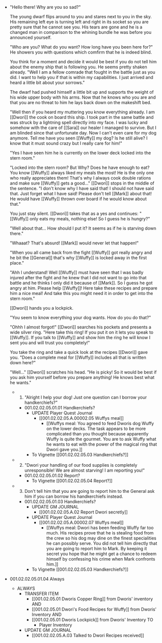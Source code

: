 - "Hello there! Why are you so sad?"
  
  The young dwarf flips around to you and stares next to you in the sky. His remaining left eye is turning left and right in its socket so you are pretty sure that he cannot see you. His tears are gone and he is a changed man in comparison to the whining bundle he was before you announced yourself.
  
  "Who are you? What do you want? How long have you been here for?" He showers you with questions which comfirm that he is indeed blind.
  
  You think for a moment and decide it would be best if you do not tell him about the enemy ship that is following you. He seems pretty shaken already. "Well I am a fellow comrade that fought in the battle just as you did. I want to help you if that is within my capabilities. I just arrived and heard a little bit about your sorrows."
  
  The dwarf had pushed himself a little bit up and supports the weight of his wide upper body with his arms. Now that he knows who you are and that you are no threat to him he lays back down on the makeshift bed.
  
  "Well then if you heard my muttering you know everything already. I am [[Dwori]] the cook on board this ship. I took part in the same battle and was struck by a lightning spell directly into my face. I was lucky and somehow with the care of [[Sara]] our healer I managed to survive. But I am blinded since that unfortunate day. Now I can't even care for my dog anymore. Tell me have you seen [[Wuffy]] my dog? Is he still alive? I know that it must sound crazy but I really care for him!"
  
  "Yes I have seen him he is currently on the lower deck locked into the stern room."
  
  "Locked into the stern room? But Why? Does he have enough to eat? You know [[Wuffy]] always liked my meals the most! He is the only one who really appreciates them! That's why I always cook double rations and make sure [[Wuffy]] gets a good..." [[Dwori]] stops in the middle of the sentence. "I don't know why I have said that! I should not have said that. Just forget what I have said! Please don't tell [[Mark]] about that! He would have [[Wuffy]] thrown over board if he would know about that."
  
  You just stay silent. [[Dwori]] takes that as a yes and continues: "[[Wuffy]] only eats my meals, nothing else! So I guess he is hungry?"
  
  "Well about that... How should I put it? It seems as if he is starving down there."
  
  "Whaaat? That's absurd! [[Mark]] would never let that happen!"
  
  "When you all came back from the fight [[Wuffy]] got really angry and he bit the [[General]] that's why [[Wuffy]] is locked away in the first place."
  
  "Ahh I understand! Well [[Wuffy]] must have seen that I was badly injured after the fight and he knew that I did not want to go into that battle and he thinks I only did it because of [[Mark]]. So I guess he got angry at him. Please help [[Wuffy]]! Here take these recipes and prepare him a nice meal! And take this you might need it in order to get into the stern room."
  
  [[Dwori]] hands you a lockpick.
  
  "You seem to know everything your dog wants. How do you do that?"
  
  "Ohhh I almost forgot!" [[Dwori]] searches his pockets and presents a wide silver ring. "Here take this ring! If you put it on it lets you speak to [[Wuffy]]. If you talk to [[Wuffy]] and show him the ring he will know I sent you and will trust you completely!"
  
  You take the ring and take a quick look at the recipes [[Dwori]] gave you. "Does a complete meal for [[Wuffy]] includes all that is written down here?"
  
  "Well..." [[Dwori]] scratches his head. "He is picky! So it would be best if you ask him yourself before you prepare anything! He knows best what he wants."
	- 1. "Alright I help your dog! Just one question can I borrow your handkerchiefs?"
		- 001.02.02.05.01.01 Handkerchiefs?
			- UPDATE Player Quest Journal
				- [[001.02.02.05.A.00002.05 Wuffys meal]]
					- [[Wuffys meal: You agreed to feed Dworis dog Wuffy on the lower decks. The task appears to be more complicated than you thought because apparently Wuffy is quite the gourmet. You are to ask Wuffy what he wants to eat with the power of the magical ring that Dwori gave you.]]
			- To Vignette [[001.02.02.05.03 Handkerchiefs?]]
	- 2. "Dwori your handling of our food supplies is completely unresponsible! We are almost starving! I am reporting you!"
		- 001.02.02.05.01.02 Report?
			- To Vignette [[001.02.02.05.04 Report?]]
	- 3. Don't tell him that you are going to report him to the General ask him if you can borrow his handkerchiefs instead.
		- 001.02.02.05.01.03 Handkerchiefs?
			- UPDATE GM JOURNAL
				- [[001.02.02.05.A.02 Report Dwori secretly]]
			- UPDATE Player Quest Journal
				- [[001.02.02.05.A.00002.07 Wuffys meal]]
					- [[Wuffys meal: Dwori has been feeding Wuffy far too much. His recipes prove that he is stealing food from the crew so his dog may dine on the finest specialities he can possibly serve. You did not tell him directly that you are going to report him to Mark. By keeping it secret you hope that he might get a chance to redeem himself by confessing his crime when Mark confronts him.]]
			- To Vignette [[001.02.02.05.03 Handkerchiefs?]]
- 001.02.02.05.01.04 Always
	- ALWAYS
		- TRANSFER ITEM
			- [[001.02.05.01 Dworis Copper Ring]] from Dworis' inventory AND
			- [[001.02.05.01 Dwori's Food Recipes for Wuffy]] from Dworis' Inventory AND
			- [[001.02.05.01 Dworis Lockpick]] from Dworis' Inventory TO
				- Player Inventory
		- UPDATE GM JOURNAL
			- [[001.02.02.05.A.03 Talked to Dwori Recipes received]]